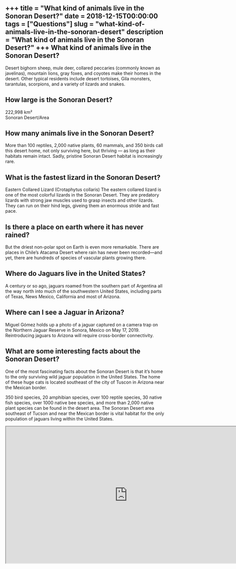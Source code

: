 +++
title = "What kind of animals live in the Sonoran Desert?"
date = 2018-12-15T00:00:00
tags = ["Questions"]
slug = "what-kind-of-animals-live-in-the-sonoran-desert"
description = "What kind of animals live in the Sonoran Desert?"
+++
What kind of animals live in the Sonoran Desert?
------------------------------------------------

Desert bighorn sheep, mule deer, collared peccaries (commonly known as javelinas), mountain lions, gray foxes, and coyotes make their homes in the desert. Other typical residents include desert tortoises, Gila monsters, tarantulas, scorpions, and a variety of lizards and snakes.

How large is the Sonoran Desert?
--------------------------------

222,998 km²  
Sonoran Desert/Area

How many animals live in the Sonoran Desert?
--------------------------------------------

More than 100 reptiles, 2,000 native plants, 60 mammals, and 350 birds call this desert home, not only surviving here, but thriving — as long as their habitats remain intact. Sadly, pristine Sonoran Desert habitat is increasingly rare.

What is the fastest lizard in the Sonoran Desert?
-------------------------------------------------

Eastern Collared Lizard (Crotaphytus collaris) The eastern collared lizard is one of the most colorful lizards in the Sonoran Desert. They are predatory lizards with strong jaw muscles used to grasp insects and other lizards. They can run on their hind legs, giveing them an enormous stride and fast pace.

Is there a place on earth where it has never rained?
----------------------------------------------------

But the driest non-polar spot on Earth is even more remarkable. There are places in Chile’s Atacama Desert where rain has never been recorded—and yet, there are hundreds of species of vascular plants growing there.

Where do Jaguars live in the United States?
-------------------------------------------

A century or so ago, jaguars roamed from the southern part of Argentina all the way north into much of the southwestern United States, including parts of Texas, News Mexico, California and most of Arizona.

Where can I see a Jaguar in Arizona?
------------------------------------

Miguel Gómez holds up a photo of a jaguar captured on a camera trap on the Northern Jaguar Reserve in Sonora, Mexico on May 17, 2019. Reintroducing jaguars to Arizona will require cross-border connectivity.

What are some interesting facts about the Sonoran Desert?
---------------------------------------------------------

One of the most fascinating facts about the Sonoran Desert is that it’s home to the only surviving wild jaguar population in the United States. The home of these huge cats is located southeast of the city of Tuscon in Arizona near the Mexican border.

350 bird species, 20 amphibian species, over 100 reptile species, 30 native fish species, over 1000 native bee species, and more than 2,000 native plant species can be found in the desert area. The Sonoran Desert area southeast of Tucson and near the Mexican border is vital habitat for the only population of jaguars living within the United States.

<iframe allow="accelerometer; autoplay; clipboard-write; encrypted-media; gyroscope; picture-in-picture" allowfullscreen="" class="__youtube_prefs__  epyt-is-override  no-lazyload" data-no-lazy="1" data-origheight="433" data-origwidth="770" data-skipgform_ajax_framebjll="" height="433" id="_ytid_67426" loading="lazy" src="https://www.youtube.com/embed/3yDoFJx0P3w?enablejsapi=1&autoplay=0&cc_load_policy=0&cc_lang_pref=&iv_load_policy=1&loop=0&modestbranding=0&rel=1&fs=1&playsinline=0&autohide=2&theme=dark&color=red&controls=1&" title="YouTube player" width="770"></iframe>